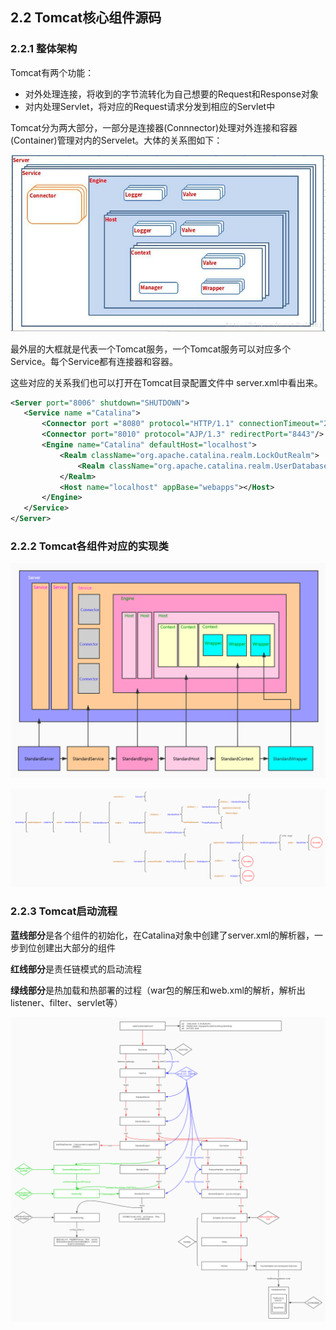 ## 2.2 Tomcat核心组件源码

### 2.2.1 整体架构

Tomcat有两个功能：

- 对外处理连接，将收到的字节流转化为自己想要的Request和Response对象
- 对内处理Servlet，将对应的Request请求分发到相应的Servlet中

Tomcat分为两大部分，一部分是连接器(Connnector)处理对外连接和容器(Container)管理对内的Servelet。大体的关系图如下：

![tomcat-comp-relation](../source/images/ch-02/tomcat-comp-relation.png)

最外层的大框就是代表一个Tomcat服务，一个Tomcat服务可以对应多个Service。每个Service都有连接器和容器。

这些对应的关系我们也可以打开在Tomcat目录配置文件中 server.xml中看出来。

 ```xml
<Server port="8006" shutdown="SHUTDOWN">  
    <Service name ="Catalina">    
        <Connector port ="8080" protocol="HTTP/1.1" connectionTimeout="20000" redirectPort="8443"/>     
        <Connector port="8010" protocol="AJP/1.3" redirectPort="8443"/>
        <Engine name="Catalina" defaultHost="localhost">
            <Realm className="org.apache.catalina.realm.LockOutRealm">            
                <Realm className="org.apache.catalina.realm.UserDatabaseRealm" resourceName="UserDatabase"/>
            </Realm>          
            <Host name="localhost" appBase="webapps"></Host>
        </Engine>
    </Service>    
</Server>
 ```



### 2.2.2 Tomcat各组件对应的实现类

![tomcat-architect-detail](../source/images/ch-02/tomcat-architect-detail.jpg)

![tomcat-classes](../source/images/ch-02/tomcat-classes.jpg)



### 2.2.3 Tomcat启动流程

**蓝线部分**是各个组件的初始化，在Catalina对象中创建了server.xml的解析器，一步到位创建出大部分的组件

**红线部分**是责任链模式的启动流程

**绿线部分**是热加载和热部署的过程（war包的解压和web.xml的解析，解析出listener、filter、servlet等）

![tomcat-bootstrap](../source/images/ch-02/tomcat-bootstrap.jpg)